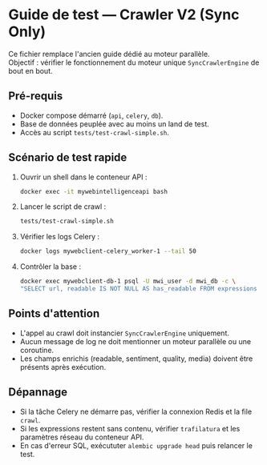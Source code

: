 # Guide de test — Crawler V2 (Sync Only)

Ce fichier remplace l'ancien guide dédié au moteur parallèle.  
Objectif : vérifier le fonctionnement du moteur unique `SyncCrawlerEngine` de bout en bout.

## Pré-requis

- Docker compose démarré (`api`, `celery`, `db`).  
- Base de données peuplée avec au moins un land de test.  
- Accès au script `tests/test-crawl-simple.sh`.

## Scénario de test rapide

1. Ouvrir un shell dans le conteneur API :
   ```bash
   docker exec -it mywebintelligenceapi bash
   ```
2. Lancer le script de crawl :
   ```bash
   tests/test-crawl-simple.sh
   ```
3. Vérifier les logs Celery :
   ```bash
   docker logs mywebclient-celery_worker-1 --tail 50
   ```
4. Contrôler la base :
   ```bash
   docker exec mywebclient-db-1 psql -U mwi_user -d mwi_db -c \
   "SELECT url, readable IS NOT NULL AS has_readable FROM expressions ORDER BY created_at DESC LIMIT 5;"
   ```

## Points d'attention

- L'appel au crawl doit instancier `SyncCrawlerEngine` uniquement.  
- Aucun message de log ne doit mentionner un moteur parallèle ou une coroutine.  
- Les champs enrichis (readable, sentiment, quality, media) doivent être présents après exécution.

## Dépannage

- Si la tâche Celery ne démarre pas, vérifier la connexion Redis et la file `crawl`.  
- Si les expressions restent sans contenu, vérifier `trafilatura` et les paramètres réseau du conteneur API.  
- En cas d'erreur SQL, exécututer `alembic upgrade head` puis relancer le test.

